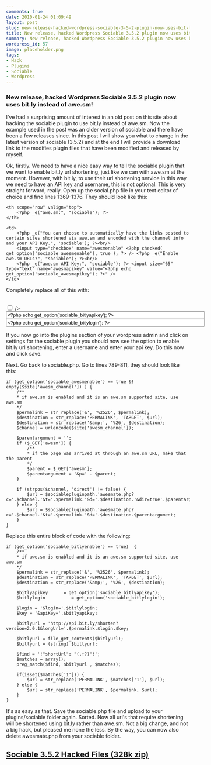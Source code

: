 ```yaml
---
comments: true
date: 2010-01-24 01:09:49
layout: post
slug: new-release-hacked-wordpress-sociable-3-5-2-plugin-now-uses-bit-ly-instead-of-awe-sm
title: New release, hacked Wordpress Sociable 3.5.2 plugin now uses bit.ly instead of awe.sm!
summary: New release, hacked Wordpress Sociable 3.5.2 plugin now uses bit.ly instead of awe.sm!
wordpress_id: 57
image: placeholder.png
tags:
- Hack
- Plugins
- Sociable
- Wordpress
---
```


### New release, hacked Wordpress Sociable 3.5.2 plugin now uses bit.ly instead of awe.sm!

I've had a surprising amount of interest in an old post on this site about hacking the sociable plugin to use bit.ly instead of awe.sm. Now the example used in the post was an older version of sociable and there have been a few releases since. In this post I will show you what to change in the latest version of sociable (3.5.2) and at the end I will provide a download link to the modifies plugin files that have been modified and released by myself.

Ok, firstly. We need to have a nice easy way to tell the sociable plugin that we want to enable bit.ly url shortening, just like we can with awe.sm at the moment. However, with bit.ly, to use their url shortening service in this way we need to have an API key and username, this is not optional. This is very straight forward, really. Open up the social.php file in your text editor of choice and find lines 1369-1376. They should look like this:

    <th scope="row" valign="top">
        <?php _e("awe.sm:", "sociable"); ?>
    </th>

    <td>
        <?php _e("You can choose to automatically have the links posted to certain sites shortened via awe.sm and encoded with the channel info and your API Key.", 'sociable'); ?><br/>
        <input type="checkbox" name="awesmenable" <?php checked( get_option('sociable_awesmenable'), true ); ?> /> <?php _e("Enable awe.sm URLs?", "sociable"); ?><br/>
        <?php _e("awe.sm API Key:", 'sociable'); ?> <input size="65" type="text" name="awesmapikey" value="<?php echo get_option('sociable_awesmapikey'); ?>" />
    </td>

Completely replace all of this with:

<th scope="row" valign="top">
    <?php _e("bit.ly:", "sociable"); ?>
</th>
<td>
    <?php _e("You can choose to automatically have the links posted to certain sites shortened via bit.ly and encoded with your API Key so you can view click stats etc....", 'sociable'); ?><br/>
    <input type="checkbox" name="bitlyenable" <?php checked( get_option('sociable_bitlyenable'), true ); ?> /> <?php _e("Enable bit.ly URLs?", "sociable"); ?><br/>
    <?php _e("bit.ly API Key:", 'sociable'); ?> <input size="65" type="text" name="bitlyapikey" value="<?php echo get_option('sociable_bitlyapikey'); ?>" /><br />
    <?php _e("bit.ly API Login:", 'sociable'); ?> <input size="65" type="text" name="bitlylogin" value="<?php echo get_option('sociable_bitlylogin'); ?>" />
</td>

If you now go into the plugins section of your wordpress admin and click on settings for the sociable plugin you should now see the option to enable bit.ly url shortening, enter a username and enter your api key. Do this now and click save.

Next. Go back to sociable.php. Go to lines 789-811, they should look like this:

    if (get_option('sociable_awesmenable') == true &! empty($site['awesm_channel']) ) {
        /**
        * if awe.sm is enabled and it is an awe.sm supported site, use awe.sm
        */
        $permalink = str_replace('&', '%2526', $permalink);
        $destination = str_replace('PERMALINK', 'TARGET', $url);
        $destination = str_replace('&amp;', '%26', $destination);
        $channel = urlencode($site['awesm_channel']);
    
        $parentargument = '';
        if ($_GET['awesm']) {
            /**
            * if the page was arrived at through an awe.sm URL, make that the parent
            */
            $parent = $_GET['awesm'];
            $parentargument = '&p=' . $parent;
        }

        if (strpos($channel, 'direct') != false) {
            $url = $sociablepluginpath.'awesmate.php?c='.$channel.'&t='.$permalink.'&d='.$destination.'&dir=true'.$parentargument;
        } else {
            $url = $sociablepluginpath.'awesmate.php?c='.$channel.'&t='.$permalink.'&d='.$destination.$parentargument;
        }
    }

Replace this entire block of code with the following:

    if (get_option('sociable_bitlyenable') == true)  {
        /**
        * if awe.sm is enabled and it is an awe.sm supported site, use awe.sm
        */
        $permalink = str_replace('&', '%2526', $permalink);
        $destination = str_replace('PERMALINK', 'TARGET', $url);
        $destination = str_replace('&amp;', '%26', $destination);

        $bitlyapikey      = get_option('sociable_bitlyapikey');
        $bitlylogin          = get_option('sociable_bitlylogin');

        $login = '&login='.$bitlylogin;
        $key = '&apiKey='.$bitlyapikey;

        $bitlyurl = 'http://api.bit.ly/shorten?version=2.0.1&longUrl='.$permalink.$login.$key;

        $bitlyurl = file_get_contents($bitlyurl);
        $bitlyurl = (string) $bitlyurl;

        $find = '!"shortUrl": "(.+?)"!';
        $matches = array();
        preg_match($find, $bitlyurl , $matches);

        if(isset($matches['1'])) {
            $url = str_replace('PERMALINK', $matches['1'], $url);
        } else {
            $url = str_replace('PERMALINK', $permalink, $url);
        }
    }

It's as easy as that. Save the sociable.php file and upload to your plugins/sociable folder again. Sorted. Now all url's that require shortening will be shortened using bit.ly rather than awe.sm. Not a big change, and not a big hack, but pleased me none the less. By the way, you can now also delete awesmate.php from your sociable folder.

## **[Sociable 3.5.2 Hacked Files (328k zip)](/img/posts/sociable3.5.2.zip)**
